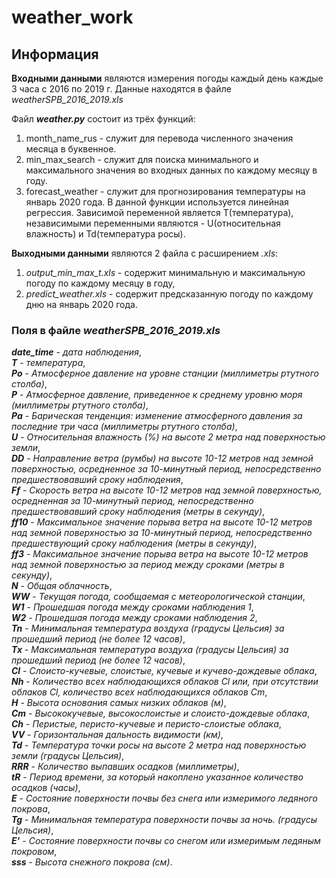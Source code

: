 # weather_work

## Информация

__Входными данными__ являются измерения погоды каждый день каждые 3 часа с 2016 по 2019 г. Данные находятся в файле *weatherSPB_2016_2019.xls*

Файл ___weather.py___ состоит из трёх функций:
1) month_name_rus - служит для перевода численного значения месяца в буквенное.
2) min_max_search - служит для поиска минимального и максимального значения во входных данных по каждому месяцу в году. 
3) forecast_weather - служит для прогнозирования температуры на январь 2020 года. В данной функции используется линейная регрессия. Зависимой переменной является T(температура), независимыми переменными являются - U(относительная влажность) и Td(температура росы).


__Выходными данными__ являются 2 файла с расширением *.xls*:
1) *output_min_max_t.xls* - содержит минимальную и максимальную погоду по каждому месяцу в году,
2) *predict_weather.xls* - содержит предсказанную погоду по каждому дню на январь 2020 года.

### Поля в файле *weatherSPB_2016_2019.xls*
___date_time___ - *дата наблюдения*,  
___T___ - *температура*,  
___Po___ - *Атмосферное давление на уровне станции (миллиметры ртутного столба)*,  
___P___ - *Атмосферное давление, приведенное к среднему уровню моря (миллиметры ртутного столба)*,  
___Pa___ - *Барическая тенденция: изменение атмосферного давления за последние три часа (миллиметры ртутного столба)*,  
___U___ - *Относительная влажность (%) на высоте 2 метра над поверхностью земли*,  
___DD___ - *Направление ветра (румбы) на высоте 10-12 метров над земной поверхностью, осредненное за 10-минутный период, непосредственно предшествовавший сроку наблюдения*,  
___Ff___ - *Cкорость ветра на высоте 10-12 метров над земной поверхностью, осредненная за 10-минутный период, непосредственно предшествовавший сроку наблюдения (метры в секунду)*,  
___ff10___ - *Максимальное значение порыва ветра на высоте 10-12 метров над земной поверхностью за 10-минутный период, непосредственно предшествующий сроку наблюдения (метры в секунду)*,  
___ff3___ - *Максимальное значение порыва ветра на высоте 10-12 метров над земной поверхностью за период между сроками (метры в секунду)*,  
___N___ - *Общая облачность*,  
___WW___ - *Текущая погода, сообщаемая с метеорологической станции*,  
___W1___ - *Прошедшая погода между сроками наблюдения 1*,  
___W2___ - *Прошедшая погода между сроками наблюдения 2*,  
___Tn___ - *Минимальная температура воздуха (градусы Цельсия) за прошедший период (не более 12 часов)*,  
___Tx___ - *Максимальная температура воздуха (градусы Цельсия) за прошедший период (не более 12 часов)*,  
___Cl___ - *Слоисто-кучевые, слоистые, кучевые и кучево-дождевые облака*,  
___Nh___ - *Количество всех наблюдающихся облаков Cl или, при отсутствии облаков Cl, количество всех наблюдающихся облаков Cm*,  
___H___ - *Высота основания самых низких облаков (м)*,  
___Cm___ - *Высококучевые, высокослоистые и слоисто-дождевые облака*,  
___Ch___ - *Перистые, перисто-кучевые и перисто-слоистые облака*,  
___VV___ - *Горизонтальная дальность видимости (км)*,  
___Td___ - *Температура точки росы на высоте 2 метра над поверхностью земли (градусы Цельсия)*,  
___RRR___ - *Количество выпавших осадков (миллиметры)*,  
___tR___ - *Период времени, за который накоплено указанное количество осадков (часы)*,  
___E___ - *Состояние поверхности почвы без снега или измеримого ледяного покрова*,  
___Tg___ - *Минимальная температура поверхности почвы за ночь. (градусы Цельсия)*,  
___E'___ - *Состояние поверхности почвы со снегом или измеримым ледяным покровом*,  
___sss___ - *Высота снежного покрова (см)*.  


